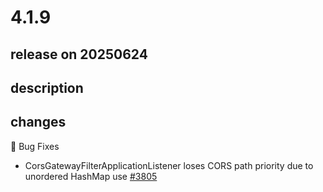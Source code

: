 # 4.1.9

## release on 20250624

## description

## changes

🐞 Bug Fixes

* CorsGatewayFilterApplicationListener loses CORS path priority due to unordered HashMap use <a href="https://github.com/spring-cloud/spring-cloud-gateway/issues/3805" data-hovercard-type="issue" data-hovercard-url="/spring-cloud/spring-cloud-gateway/issues/3805/hovercard">#3805</a>

